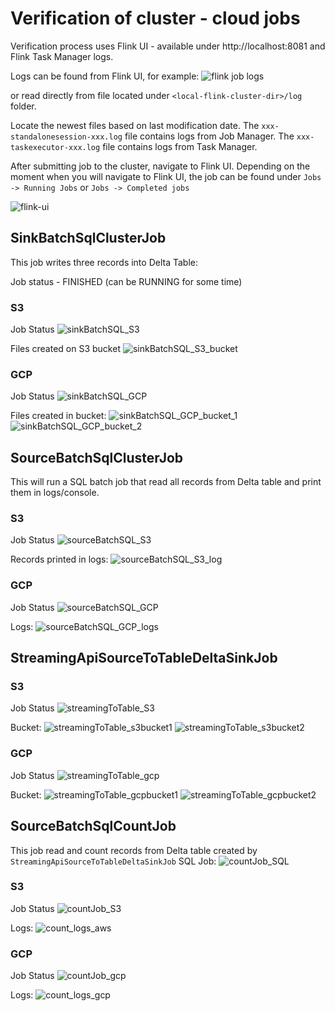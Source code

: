 # Verification of cluster - cloud jobs

Verification process uses Flink UI - available under http://localhost:8081
and  Flink Task Manager logs. 

Logs can be found from Flink UI, for example:
![flink job logs](../src/main/resources/assets/images/source-pipeline-logs.png)

or read directly from file located under `<local-flink-cluster-dir>/log` folder.

Locate the newest files based on last modification date.
The `xxx-standalonesession-xxx.log` file contains logs from Job Manager.
The `xxx-taskexecutor-xxx.log` file contains logs from Task Manager.

After submitting job to the cluster, navigate to Flink UI. Depending on the moment when you will navigate
to Flink UI, the job can be found under `Jobs -> Running Jobs` or `Jobs -> Completed jobs`

![flink-ui](UI.PNG)

## SinkBatchSqlClusterJob
This job writes three records into Delta Table:

Job status - FINISHED (can be RUNNING for some time)
### S3
Job Status
![sinkBatchSQL_S3](S3/S3Sink_Batch/SinkBatchSQL_S3.PNG)

Files created on S3 bucket
![sinkBatchSQL_S3_bucket](S3/S3Sink_Batch/SinkBatchSQL_S3_bucket.PNG)

### GCP
Job Status
![sinkBatchSQL_GCP](GCP/SinkBatchSqlClusterJob_job.PNG)

Files created in bucket:
![sinkBatchSQL_GCP_bucket_1](GCP/SinkBatchSqlClusterJob_bucket_1.PNG)
![sinkBatchSQL_GCP_bucket_2](GCP/SinkBatchSqlClusterJob_bucket_2.PNG)

## SourceBatchSqlClusterJob
This will run a SQL batch job that read all records from Delta table and print them in logs/console.

### S3
Job Status
![sourceBatchSQL_S3](S3/S3Source_Batch.PNG)

Records printed in logs:
![sourceBatchSQL_S3_log](S3/S3Source_Batch_Log.PNG)

### GCP
Job Status
![sourceBatchSQL_GCP](GCP/SourceBatchSqlClusterJob_job.PNG)

Logs:
![sourceBatchSQL_GCP_logs](GCP/SourceBatchSqlClusterJob_logs.PNG)

## StreamingApiSourceToTableDeltaSinkJob
### S3
Job Status
![streamingToTable_S3](S3/S3_StreamingApi_ToTableDeltaApi/StreamingSource_ToTableApiDeltaSink_S3.PNG)

Bucket:
![streamingToTable_s3bucket1](S3/S3_StreamingApi_ToTableDeltaApi/StreamingSource_ToTableApiDeltaSink_S3_Bucket_1.PNG)
![streamingToTable_s3bucket2](S3/S3_StreamingApi_ToTableDeltaApi/StreamingSource_ToTableApiDeltaSink_S3_Bucket_2.PNG)

### GCP
Job Status
![streamingToTable_gcp](GCP/StreamingApi_ToTableDeltaApi/StreamingSource_ToTableApiDeltaSink_gcp.PNG)

Bucket:
![streamingToTable_gcpbucket1](GCP/StreamingApi_ToTableDeltaApi/StreamingSource_ToTableApiDeltaSink_gcp_objectStore_1.PNG)
![streamingToTable_gcpbucket2](GCP/StreamingApi_ToTableDeltaApi/StreamingSource_ToTableApiDeltaSink_gcp_objectStore_2.PNG)

## SourceBatchSqlCountJob
This job read and count records from Delta table created by `StreamingApiSourceToTableDeltaSinkJob`
SQL Job:
![countJob_SQL](S3/S3_StreamingApi_ToTableDeltaApi/verifiation/SelectCountJob.PNG)

### S3
Job Status
![countJob_S3](S3/S3_StreamingApi_ToTableDeltaApi/verifiation/SelectDelta_WithCountSQL.PNG)

Logs:
![count_logs_aws](S3/S3_StreamingApi_ToTableDeltaApi/verifiation/SelectCountJob_ConsoleSinkResult.PNG)

### GCP
Job Status
![countJob_gcp](GCP/StreamingApi_ToTableDeltaApi/Verification/RecordCountJob.PNG)

Logs:
![count_logs_gcp](GCP/StreamingApi_ToTableDeltaApi/Verification/RecordCountJob_log.PNG)
